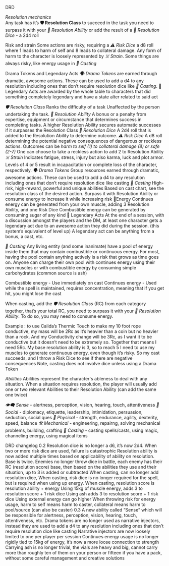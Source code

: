 DRD

*Resolution mechanics*	
Any task has it’s **🛡️ Resolution Class** to succeed in the task you need to surpass it with your *💪 Resolution Ability* or add the result of a *🎲 Resolution Dice* - a 2d4 roll

Risk and strain
Some actions are risky, requiring a *⚠️ Risk Dice* a d8 roll where 1 leads to harm of self and 8 leads to collateral damage. Any form of harm to the character is loosely represented by *☠️ Strain*. Some things are always risky, like energy usage in *🧙 Casting* 

Drama Tokens and Legendary Acts
*🗣️ Drama Tokens* are earned through dramatic, awesome actions. These can be used to add a d4 to any resolution including ones that don’t require resolution dice like *🧙 Casting*. 🦸 Legendary Acts are awarded by the whole table to characters that did something completely legendary and have a state alter related to said act











*🛡️ Resolution Class*
Ranks the difficulty of a task
Unaffected by the person undertaking the task.
*💪 Resolution Ability*
A bonus or a penalty from expertise, equipment or circumstance that determines success in completing tasks.
A higher Resolution Ability  secures automatic successes if it surpasses the Resolution Class
*🎲 Resolution Dice* 
A 2d4 roll that is added to the Resolution Ability to determine outcome.
*⚠️ Risk Dice* 
A d8 roll determining the potential negative consequences of dangerous or reckless actions.
Outcomes can be *harm to self (1) to collateral damage (8) or safe (2-7)*
One can choose to take a reckless action to add 2 to Resolution Ability
*☠️ Strain*
Indicates fatigue, stress, injury but also karma, luck and plot armor.
Levels of 4 or 5 result in incapacitation or complete loss of the character, respectively.
*🗣️ Drama Tokens*
Group resources earned through dramatic, awesome actions. These can be used to add a d4 to any resolution including ones that don’t require resolution dice like casting
*🧙 Casting* 
High-risk, high-reward, powerful and unique abilities 
Based on cast chart, see the resolution class of the desired action. Surpass it with Resolution Ability or consume energy to increase it while increasing risk
🔋Energy
Continues energy can be generated from your own muscle, adding 3 Resolution Ability, and one Risk Dice
Combustible energy can be generated by consuming sugar of any kind
🦸 Legendary Acts
At the end of a session, with a discussion amongst the players and the DM, at least one character gets a legendary act due to an awesome action they did during the session. (this system’s equivalent of level up)
A legendary act can be anything from a bonus, a cast, etc.





*🧙 Casting*
Any living entity (and some inanimate) have a pool of energy inside them that may contain combustible or continuous energy. For most, having the pool contain anything actively is a risk that grows as time goes on. Anyone can charge their own pool with continues energy using their own muscles or with combustible energy by consuming simple carbohydrates (common source is ash)

Combustible energy - Use immediately on cast
Continues energy - Used while the spell is maintained, requires concentration, meaning that if you get hit, you might lose the cast

When casting, add the *🛡️ Resolution Class*
 (RC) from each category together, that’s your total RC, you need to surpass it with your *💪 Resolution Ability*. To do so, you may need to consume energy.

Example : to use Calida’s Thermic Touch to make my 10 foot rope conductive, my mass will be 2Rc as it’s heavier than a coin but no heavier than a rock. And my Conductivity change will be 3Rc, as I want it to be conductive but it doesn’t need to be extremely so. Together that means I need 5Rc. My base resolution ability is 3, so to reach 5 I need to use my muscles to generate continuous energy, even though it’s risky. So my cast succeeds, and I throw a Risk Dice to see if there are negative consequences Note, casting does not involve dice unless using a Drama Token



*Abilities*
Abilities represent the character's ableness to deal with any situation. When a situation requires resolution, the player will usually add one or two relevant Abilities to their Resolution Ability (can add the same one twice)

*👁️‍🗨️ Sense* - alertness, perception, vision, hearing, touch, attentiveness
*👥 Social* - diplomacy, etiquette, leadership, intimidation, persuasion, seduction, social ques
*💪 Physical* - strength, endurance, agility, dexterity, speed, balance
*🛠️ Mechanical* - engineering, repairng, solving mechanical problems, building, crafting
*🧙 Casting* - casting spells/casts, using magic, channeling energy, using magical items























DRD changelog 
0.2
Resolution dice is no longer a d6, it’s now 2d4.
When two or more risk dice are used, failure is catastrophic 
Resolution ability is now added multiple times based on applicability of ability on resolution. Base is twice.
Enemies no longer throw dice in battle, each enemy has their RC (resolution score) base, then based on the abilities they use and their situation, up to 3 is added or subtracted
When casting, can no longer add resolution dice, 
When casting, risk dice is no longer required for the spell, but is required when using up energy.
When casting, resolution score is resolution ability + energy
Using 15kg of muscle energy, adds 3 to resolution score + 1 risk dice
Using ash adds 3 to resolution score + 1 risk dice
Using external energy can go higher
When throwing risk for energy usage, harm to self means harm to caster, collateral means harm to pool/source (can also be caster)
0.3
A new ability called “Sense” which will be responsible for alertness, perception, vision, hearing, touch, attentiveness, etc.
Drama tokens are no longer used as narrative injectors, instead they are used to add a d4 to any resolution including ones that don’t require resolution dice like casting
Narrative injectors are now loosely limited to one per player per session 
Continues energy usage is no longer rigidly tied to 15kg of energy, it’s now a more loose connection to strength
Carrying ash is no longer trivial, the vials are heavy and big, cannot carry more than roughly ten of them on your person or fifteen if you have a pack, without some careful management and creative solutions
